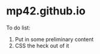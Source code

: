mp42.github.io
==============

To do list:

1) Put in some preliminary content
2) CSS the heck out of it
